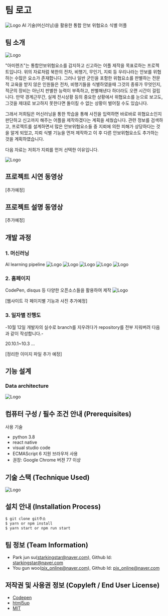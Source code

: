 # 팀 로고
![Logo](https://i.imgur.com/eSiVzWJ.png)
AI 기술(머신러닝)을 활용한 통합 안보 위협요소 식별 어플

## 팀 소개
![Logo](https://i.imgur.com/xHRPFFh.png)

"아미렌즈"는 통합안보위협요소를 감지하고 신고하는 어플 제작을 목표로하는 프로젝트입니다. 위의 자료처럼 북한의 전차, 비행기, 무인기, 지뢰 등 우리나라는 안보를 위협하는 수많은 요소가 존재합니다. 그러나 일반 군인을 포함한 위협요소를 판별하는 전문적 교육을 받지 않은 인원들은 전차, 비행기들을 식별하였을때 그것의 종류가 무엇인지, 적군의 장비는 아닌지 판별한 능력이 부족하고, 판별해낸다 하더라도 오랜 시간이 걸립니다. 만약 경계근무간, 실제 전시상황 등의 중요한 상황에서 위협요소를 눈으로 보고도, 그것을 제대로 보고하지 못한다면 돌이킬 수 없는 상황이 벌어질 수도 있습니다.

그래서 저희팀은 머신러닝을 통한 학습을 통해 사진을 입력하면 바로바로 위협요소인지 판단하고 신고까지 해주는 어플을 제작하겠다는 계획을 세웠습니다. 관련 정보를 검색하고, 프로젝트를 설계하면서 많은 안보위협요소들 중 지뢰에 의한 피해가 상당하다는 것을 알게 되었고, 지뢰 식별 기능을 먼저 제작하고 이 후 다른 안보위협요소도 추가하는 것을 계획하였습니다.

다음 자료는 저희가 지뢰를 먼저 선택한 이유입니다.

![Logo](https://i.imgur.com/KdQt7rN.png)


## 프로젝트 시연 동영상
[추가예정]

## 프로젝트 설명 동영상
[추가예정]

## 개발 과정
### 1. 머신러닝

AI learning pipeline
![Logo](https://i.imgur.com/y1gfbYX.png)
![Logo](https://i.imgur.com/9vILPDt.png)
![Logo](https://i.imgur.com/aW65jAI.png)
![Logo](https://i.imgur.com/XG9lFzE.png)
![Logo](https://i.imgur.com/S3dD1Lu.png)


### 2. 홈페이지
CodePen, disqus 등 다양한 오픈소스들을 활용하여 제작
![Logo](https://i.imgur.com/N8HqIFm.png)


[웹사이트 각 페이지별 기능과 사진 추가예정]
### 3. 일자별 진행도
-10월 12일 개발자의 실수로 branch를 지우려다가 repository를 전부 지워버려 다음과 같이 작성합니다.-

20.10.1~10.3 ...

[정리한 이미지 파일 추가 예정]


## 기능 설계

### Data architecture
![Logo](https://i.imgur.com/xZJrRoq.png)

## 컴퓨터 구성 / 필수 조건 안내 (Prerequisites)
사용 기술
* python 3.8
* react native
* visual studio code
* ECMAScript 6 지원 브라우저 사용
* 권장: Google Chrome 버젼 77 이상

## 기술 스택 (Technique Used)
![Logo](https://i.imgur.com/z1i7GQo.png)

## 설치 안내 (Installation Process)
```bash
$ git clone git주소
$ yarn or npm install
$ yarn start or npm run start
```
 
## 팀 정보 (Team Information)
- Park jun su(starkingstar@naver.com), Github Id: starkingstar@naver.com
- You gun woo(pix_online@naver.com), Github Id: pix_online@naver.com

## 저작권 및 사용권 정보 (Copyleft / End User License)
 * [Codepen](https://github.com/osamhack2020/web_armylens_armylens/blob/master/license_codepen.md)
 * [html5up](https://github.com/osamhack2020/web_armylens_armylens/blob/master/license_html5up.md)
 * [MIT](https://github.com/osam2020-WEB/Sample-ProjectName-TeamName/blob/master/license.md)
